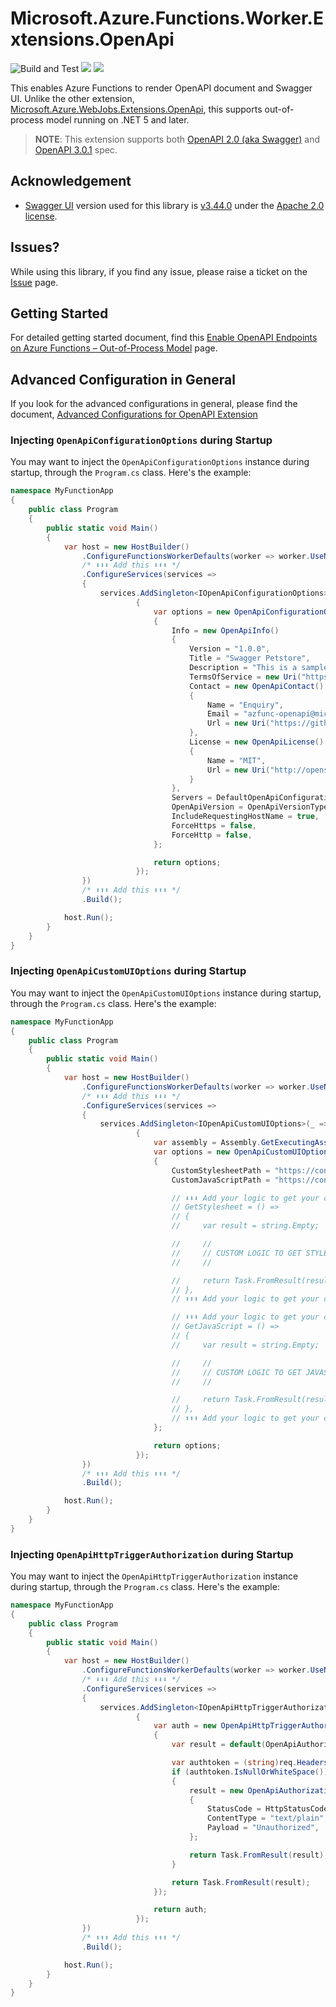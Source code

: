 # Microsoft.Azure.Functions.Worker.Extensions.OpenApi #

![Build and Test](https://github.com/Azure/azure-functions-openapi-extension/workflows/Build%20and%20Test/badge.svg) [![](https://img.shields.io/nuget/dt/Microsoft.Azure.Functions.Worker.Extensions.OpenApi.svg)](https://www.nuget.org/packages/Microsoft.Azure.Functions.Worker.Extensions.OpenApi/) [![](https://img.shields.io/nuget/v/Microsoft.Azure.Functions.Worker.Extensions.OpenApi.svg)](https://www.nuget.org/packages/Microsoft.Azure.Functions.Worker.Extensions.OpenApi/)

This enables Azure Functions to render OpenAPI document and Swagger UI. Unlike the other extension, [Microsoft.Azure.WebJobs.Extensions.OpenApi](./openapi-in-proc.md), this supports out-of-process model running on .NET 5 and later.

> **NOTE**: This extension supports both [OpenAPI 2.0 (aka Swagger)](https://github.com/OAI/OpenAPI-Specification/blob/master/versions/2.0.md) and [OpenAPI 3.0.1](https://github.com/OAI/OpenAPI-Specification/blob/master/versions/3.0.1.md) spec.


## Acknowledgement ##

* [Swagger UI](https://github.com/swagger-api/swagger-ui) version used for this library is [v3.44.0](https://github.com/swagger-api/swagger-ui/releases/tag/v3.44.0) under the [Apache 2.0 license](https://opensource.org/licenses/Apache-2.0).


## Issues? ##

While using this library, if you find any issue, please raise a ticket on the [Issue](https://github.com/Azure/azure-functions-openapi-extension/issues) page.


## Getting Started ##

For detailed getting started document, find this [Enable OpenAPI Endpoints on Azure Functions &ndash; Out-of-Process Model](enable-open-api-endpoints-out-of-proc.md) page.


## Advanced Configuration in General ##

If you look for the advanced configurations in general, please find the document, [Advanced Configurations for OpenAPI Extension](./openapi.md)


### Injecting `OpenApiConfigurationOptions` during Startup ###

You may want to inject the `OpenApiConfigurationOptions` instance during startup, through the `Program.cs` class. Here's the example:

```csharp
namespace MyFunctionApp
{
    public class Program
    {
        public static void Main()
        {
            var host = new HostBuilder()
                .ConfigureFunctionsWorkerDefaults(worker => worker.UseNewtonsoftJson())
                /* ⬇️⬇️⬇️ Add this ⬇️⬇️⬇️ */
                .ConfigureServices(services =>
                {
                    services.AddSingleton<IOpenApiConfigurationOptions>(_ =>
                            {
                                var options = new OpenApiConfigurationOptions()
                                {
                                    Info = new OpenApiInfo()
                                    {
                                        Version = "1.0.0",
                                        Title = "Swagger Petstore",
                                        Description = "This is a sample server Petstore API designed by [http://swagger.io](http://swagger.io).",
                                        TermsOfService = new Uri("https://github.com/Azure/azure-functions-openapi-extension"),
                                        Contact = new OpenApiContact()
                                        {
                                            Name = "Enquiry",
                                            Email = "azfunc-openapi@microsoft.com",
                                            Url = new Uri("https://github.com/Azure/azure-functions-openapi-extension/issues"),
                                        },
                                        License = new OpenApiLicense()
                                        {
                                            Name = "MIT",
                                            Url = new Uri("http://opensource.org/licenses/MIT"),
                                        }
                                    },
                                    Servers = DefaultOpenApiConfigurationOptions.GetHostNames(),
                                    OpenApiVersion = OpenApiVersionType.V2,
                                    IncludeRequestingHostName = true,
                                    ForceHttps = false,
                                    ForceHttp = false,
                                };

                                return options;
                            });
                })
                /* ⬆️⬆️⬆️ Add this ⬆️⬆️⬆️ */
                .Build();

            host.Run();
        }
    }
}
```


### Injecting `OpenApiCustomUIOptions` during Startup ###

You may want to inject the `OpenApiCustomUIOptions` instance during startup, through the `Program.cs` class. Here's the example:

```csharp
namespace MyFunctionApp
{
    public class Program
    {
        public static void Main()
        {
            var host = new HostBuilder()
                .ConfigureFunctionsWorkerDefaults(worker => worker.UseNewtonsoftJson())
                /* ⬇️⬇️⬇️ Add this ⬇️⬇️⬇️ */
                .ConfigureServices(services =>
                {
                    services.AddSingleton<IOpenApiCustomUIOptions>(_ =>
                            {
                                var assembly = Assembly.GetExecutingAssembly();
                                var options = new OpenApiCustomUIOptions(assembly)
                                {
                                    CustomStylesheetPath = "https://contoso.com/dist/my-custom.css",
                                    CustomJavaScriptPath = "https://contoso.com/dist/my-custom.js",

                                    // ⬇️⬇️⬇️ Add your logic to get your custom stylesheet ⬇️⬇️⬇️
                                    // GetStylesheet = () =>
                                    // {
                                    //     var result = string.Empty;

                                    //     //
                                    //     // CUSTOM LOGIC TO GET STYLESHEET
                                    //     //

                                    //     return Task.FromResult(result);
                                    // },
                                    // ⬆️⬆️⬆️ Add your logic to get your custom stylesheet ⬆️⬆️⬆️

                                    // ⬇️⬇️⬇️ Add your logic to get your custom JavaScript ⬇️⬇️⬇️
                                    // GetJavaScript = () =>
                                    // {
                                    //     var result = string.Empty;

                                    //     //
                                    //     // CUSTOM LOGIC TO GET JAVASCRIPT
                                    //     //

                                    //     return Task.FromResult(result);
                                    // },
                                    // ⬆️⬆️⬆️ Add your logic to get your custom JavaScript ⬆️⬆️⬆️
                                };

                                return options;
                            });
                })
                /* ⬆️⬆️⬆️ Add this ⬆️⬆️⬆️ */
                .Build();

            host.Run();
        }
    }
}
```


### Injecting `OpenApiHttpTriggerAuthorization` during Startup ###

You may want to inject the `OpenApiHttpTriggerAuthorization` instance during startup, through the `Program.cs` class. Here's the example:

```csharp
namespace MyFunctionApp
{
    public class Program
    {
        public static void Main()
        {
            var host = new HostBuilder()
                .ConfigureFunctionsWorkerDefaults(worker => worker.UseNewtonsoftJson())
                /* ⬇️⬇️⬇️ Add this ⬇️⬇️⬇️ */
                .ConfigureServices(services =>
                {
                    services.AddSingleton<IOpenApiHttpTriggerAuthorization>(_ =>
                            {
                                var auth = new OpenApiHttpTriggerAuthorization(req =>
                                {
                                    var result = default(OpenApiAuthorizationResult);

                                    var authtoken = (string)req.Headers["Authorization"];
                                    if (authtoken.IsNullOrWhiteSpace())
                                    {
                                        result = new OpenApiAuthorizationResult()
                                        {
                                            StatusCode = HttpStatusCode.Unauthorized,
                                            ContentType = "text/plain",
                                            Payload = "Unauthorized",
                                        };

                                        return Task.FromResult(result);
                                    }

                                    return Task.FromResult(result);
                                });

                                return auth;
                            });
                })
                /* ⬆️⬆️⬆️ Add this ⬆️⬆️⬆️ */
                .Build();

            host.Run();
        }
    }
}
```


